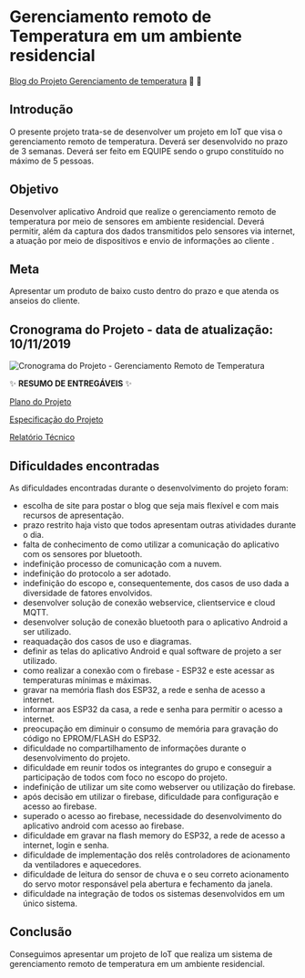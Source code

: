 # Gerenciamento remoto de Temperatura em um ambiente residencial

[Blog do Projeto Gerenciamento de temperatura](https://gerenciamento-remoto-de-temperatura.webnode.com/)  :microphone: :loudspeaker:

## Introdução

O presente projeto trata-se de desenvolver um projeto em IoT que visa o gerenciamento remoto de temperatura.
Deverá ser desenvolvido no prazo de 3 semanas. 
Deverá ser feito em EQUIPE sendo o grupo constituído no máximo de 5 pessoas.

## Objetivo

Desenvolver aplicativo Android que realize o gerenciamento remoto de temperatura por meio de sensores em ambiente residencial. Deverá permitir, além da captura dos dados transmitidos pelo sensores via internet, a atuação por meio de dispositivos e envio de informações ao cliente .

## Meta

Apresentar um produto de baixo custo dentro do prazo e que atenda os anseios do cliente.

## Cronograma do Projeto - data de atualização: 10/11/2019

![Cronograma do Projeto - Gerenciamento Remoto de Temperatura](https://github.com/turma2019-iot/Gerenciamento-remoto-de-temperatura/blob/master/cronograma/Cronograma%20Execu%C3%A7%C3%A3o%20do%20Projeto%20-%20vers%C3%A3o%20final%20-%202019-11-10.PNG)

:sparkles: **RESUMO DE ENTREGÁVEIS** :sparkles:

[Plano do Projeto](https://github.com/turma2019-iot/Gerenciamento-remoto-de-temperatura/blob/master/plano%20de%20projeto/Plano%20do%20projeto%20gerenciamento%20de%20temperatura%20-rev4.6.pdf)
   
[Especificação do Projeto](https://github.com/turma2019-iot/Gerenciamento-remoto-de-temperatura/blob/master/requisitos%20do%20sistema/documento%20de%20requisitos%20do%20sistema-rev4.6-final.pdf)

[Relatório Técnico](https://github.com/turma2019-iot/Gerenciamento-remoto-de-temperatura/blob/master/relat%C3%B3rio/Relat%C3%B3rio%20t%C3%A9cnico%20-%20Gerenciamento%20Remoto%20de%20Temperatura%20-%20rev%203.0.pdf)

## Dificuldades encontradas

As dificuldades encontradas durante o desenvolvimento do projeto foram:

- escolha de site para postar o blog que seja mais flexível e com mais recursos de apresentação.
- prazo restrito haja visto que todos apresentam outras atividades durante o dia.
- falta de conhecimento de como utilizar a comunicação do aplicativo com os sensores por bluetooth.
- indefinição processo de comunicação com a nuvem.
- indefinição do protocolo a ser adotado.
- indefinição do escopo e, consequentemente, dos casos de uso dada a diversidade de fatores envolvidos.
- desenvolver solução de conexão webservice, clientservice e cloud MQTT.
- desenvolver solução de conexão bluetooth para o aplicativo Android a ser utilizado.
- reaquadação dos casos de uso e diagramas.
- definir as telas do aplicativo Android e qual software de projeto a ser utilizado.
- como realizar a conexão com o firebase - ESP32 e este acessar as temperaturas mínimas e máximas.
- gravar na memória flash dos ESP32, a rede e senha de acesso a internet.
- informar aos ESP32 da casa, a rede e senha para permitir o acesso a internet.
- preocupação em diminuir o consumo de memória para gravação do código no EPROM/FLASH do ESP32.
- dificuldade no compartilhamento de informações durante o desenvolvimento do projeto.
- dificuldade em reunir todos os integrantes do grupo e conseguir a participação de todos com foco no escopo do projeto.
- indefinição de utilizar um site como webserver ou utilização do firebase.
- após decisão em utilizar o firebase, dificuldade para configuração e acesso ao firebase.
- superado o acesso ao firebase, necessidade do desenvolvimento do aplicativo android com acesso ao firebase.
- dificuldade em gravar na flash memory do ESP32, a rede de acesso a internet, login e senha.
- dificuldade de implementação dos relês controladores de acionamento da ventiladores e aquecedores.
- dificuldade de leitura do sensor de chuva e o seu correto acionamento do servo motor responsável pela abertura e fechamento da janela.
- dificuldade na integração de todos os sistemas desenvolvidos em um único sistema.

## Conclusão

Conseguimos apresentar um projeto de IoT que realiza um sistema de gerenciamento remoto de temperatura em um ambiente residencial. 
